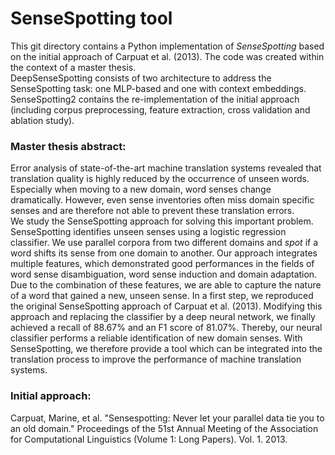 # SenseSpotting tool

This git directory contains a Python implementation of *SenseSpotting* based on the initial approach of Carpuat et al. (2013). The code was created within the context of a master thesis.  
DeepSenseSpotting consists of two architecture to address the SenseSpotting task: one MLP-based and one with context embeddings.  
SenseSpotting2 contains the re-implementation of the initial approach (including corpus preprocessing, feature extraction, cross validation and ablation study).  

### Master thesis abstract:  
Error analysis of state-of-the-art machine translation systems revealed that translation quality
is highly reduced by the occurrence of unseen words. Especially when moving to a new
domain, word senses change dramatically. However, even sense inventories often miss domain
specific senses and are therefore not able to prevent these translation errors.  
We study the SenseSpotting approach for solving this important problem. SenseSpotting identifies unseen
senses using a logistic regression classifier. We use parallel corpora from two different domains
and *spot* if a word shifts its sense from one domain to another. Our approach integrates multiple
features, which demonstrated good performances in the fields of word sense disambiguation,
word sense induction and domain adaptation. Due to the combination of these features, we
are able to capture the nature of a word that gained a new, unseen sense. In a first step,
we reproduced the original SenseSpotting approach of Carpuat et al. (2013). Modifying
this approach and replacing the classifier by a deep neural network, we finally achieved a
recall of 88.67% and an F1 score of 81.07%. Thereby, our neural classifier performs a reliable
identification of new domain senses. With SenseSpotting, we therefore provide a tool which can
be integrated into the translation process to improve the performance of machine translation
systems.


### Initial approach:  
Carpuat, Marine, et al. "Sensespotting: Never let your parallel data tie you to an old domain." Proceedings of the 51st Annual Meeting of the Association for Computational Linguistics (Volume 1: Long Papers). Vol. 1. 2013.
